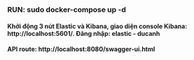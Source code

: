 ### RUN: sudo docker-compose up -d
#### Khởi động 3 nút Elastic và Kibana, giao diện console Kibana: http://localhost:5601/. Đăng nhập: elastic - ducanh


#### API route: http://localhost:8080/swagger-ui.html
